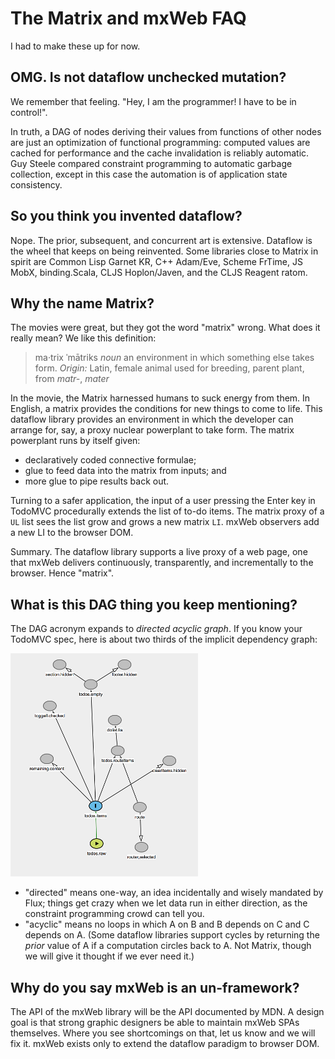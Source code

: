 # The Matrix and mxWeb FAQ
I had to make these up for now.
## OMG. Is not dataflow unchecked mutation?
We remember that feeling. "Hey, I am the programmer! I have to be in control!".

In truth, a DAG of nodes deriving their values from functions of other nodes are just an optimization of functional programming: computed values are cached for performance and the cache invalidation is reliably automatic. Guy Steele compared constraint programming to automatic garbage collection, except in this case the automation is of application state consistency.
## So you think you invented dataflow?
Nope. The prior, subsequent, and concurrent art is extensive. Dataflow is the 
wheel that keeps on being reinvented. Some libraries close to Matrix in spirit 
are Common Lisp Garnet KR, C++ Adam/Eve, Scheme FrTime, JS MobX, binding.Scala, CLJS 
Hoplon/Javen, and the CLJS Reagent ratom.
## Why the name Matrix?
The movies were great, but they got the word "matrix" wrong. What does it really mean? We like this definition:
> ma·trix ˈmātriks *noun* an environment in which something else takes form. *Origin:* Latin, female animal used for breeding, parent plant, from *matr-*, *mater*

In the movie, the Matrix harnessed humans to suck energy from them. In English, a matrix provides the conditions for new things to come to life. This dataflow library provides an environment in which the developer can arrange for, say, a proxy nuclear powerplant to take form. The matrix powerplant runs by itself given:
* declaratively coded connective formulae;
* glue to feed data into the matrix from inputs; and
* more glue to pipe results back out.

Turning to a safer application, the input of a user pressing the Enter key in TodoMVC procedurally extends the list of to-do items. The matrix proxy of a `UL` list sees the list grow and grows a new matrix `LI`. mxWeb observers add a new LI to the browser DOM.

Summary. The dataflow library supports a live proxy of a web page, one that mxWeb delivers continuously, transparently, and incrementally to the browser. Hence "matrix".
## What is this DAG thing you keep mentioning?
The DAG acronym expands to _directed acyclic graph_. If you know your TodoMVC spec, here is about two thirds of the implicit dependency graph:

![TodooMVC](./tododag300.png)

* "directed" means one-way, an idea incidentally and wisely mandated by Flux; things get crazy when we let data run in either direction, as the constraint programming crowd can tell you.
* "acyclic" means no loops in which A on B and B depends on C and C depends on A. (Some dataflow libraries support cycles by returning the *prior* value of A if a computation circles back to A. Not Matrix, though we will give it thought if we ever need it.)
## Why do you say mxWeb is an un-framework?
The API of the mxWeb library will be the API documented by MDN. A design goal is that strong graphic designers be able to maintain mxWeb SPAs themselves. Where you see shortcomings on that, let us know and we will fix it. mxWeb exists only to extend the dataflow paradigm to browser DOM.
